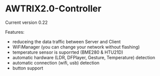 # AWTRIX2.0-Controller
Current version 0.22



Features:
 - reduceing the data traffic between Server and Client
 - WiFiManager (you can change your network without flashing)
 - temperature sensor is suporrted (BME280 & HTU21D)
 - automatic hardware (LDR, DFPlayer, Gesture, Temperature) detection
 - automatic connection (wifi, usb) detection
 - button support 
